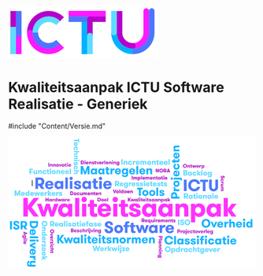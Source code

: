 ![ICTU](../../Content/Images/ICTU.png "ictu-logo")

# Kwaliteitsaanpak ICTU Software Realisatie - Generiek

#include "Content/Versie.md"

![wordcloud](../../Content/Images/word-cloud.png "word-cloud")
